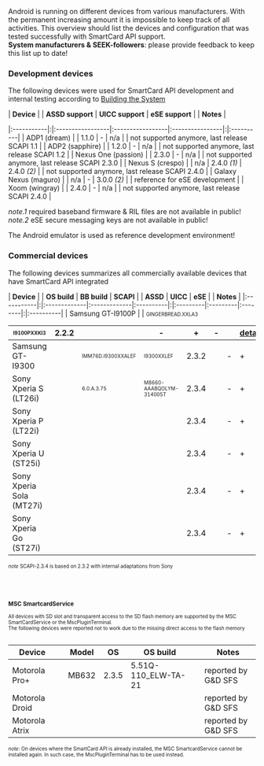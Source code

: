 Android is running on different devices from various manufacturers. With the permanent increasing amount it is impossible to keep track of all activities. This overview should list the devices and configuration that was tested successfully with SmartCard API support.<br />
**System manufacturers & SEEK-followers**: please provide feedback to keep this list up to date!<br />

### Development devices ###
The following devices were used for SmartCard API development and internal testing according to [Building the System](BuildingTheSystem)

| **Device** | | **ASSD support** | **UICC support** | **eSE support** | | **Notes** |

|:-----------|:|:-----------------|:-----------------|:----------------|:|:----------|
| ADP1 (dream) |  | 1.1.0 | - | n/a |  | not supported anymore, last release SCAPI 1.1 |
| ADP2 (sapphire) |  | 1.2.0 | - | n/a |  | not supported anymore, last release SCAPI 1.2 |
| Nexus One (passion) |  | 2.3.0 | - | n/a |  | not supported anymore, last release SCAPI 2.3.0 |
| Nexus S (crespo) |  | n/a | 2.4.0 _(1)_ | 2.4.0 _(2)_ |  | not supported anymore, last release  SCAPI 2.4.0 |
| Galaxy Nexus (maguro) |  | n/a | - | 3.0.0 _(2)_ |  | reference for eSE development |
| Xoom (wingray) |  | 2.4.0 | - | n/a |  | not supported anymore, last release  SCAPI 2.4.0 |

_note.1_ required baseband firmware & RIL files are not available in public!<br />
_note.2_ eSE secure messaging keys are not available in public!<br />

The Android emulator is used as reference development environment!
<br />

### Commercial devices ###
The following devices summarizes all commercially available devices that have SmartCard API integrated

| **Device** | | **OS build** | **BB build** | **SCAPI** | | **ASSD** | **UICC** | **eSE** | | **Notes** |
|:-----------|:|:-------------|:-------------|:----------|:|:---------|:---------|:--------|:|:----------|
| Samsung GT-I9100P |  | <font size='1'>GINGERBREAD.XXLA3 <table><thead><th> <font size='1'>I9100PXXKI3 </th><th> 2.2.2 </th><th>  </th><th> - </th><th> + </th><th> - </th><th>  </th><th> <a href='DeviceDetails.md'>details</a> </th></thead><tbody>
<tr><td> Samsung GT-I9300 </td><td>  </td><td> <font size='1'>IMM76D.I9300XXALEF </td><td><font size='1'>I9300XXLEF </td><td> 2.3.2 </td><td>  </td><td> - </td><td> + </td><td> - </td><td>  </td><td> <a href='DeviceDetails.md'>details</a> </td></tr>
<tr><td> Sony Xperia S (LT26i) </td><td>  </td><td> <font size='1'>6.0.A.3.75 </td><td> <font size='1'>M8660-AAABQOLYM-314005T </td><td> 2.3.4 </td><td>  </td><td> - </td><td> + </td><td> - </td><td>  </td><td> <a href='DeviceDetails.md'>details</a> </td></tr>
<tr><td> Sony Xperia P (LT22i) </td><td>  </td><td>  </td><td>  </td><td> 2.3.4 </td><td>  </td><td> - </td><td> + </td><td> - </td><td>  </td><td> reported by Sony </td></tr>
<tr><td> Sony Xperia U (ST25i) </td><td>  </td><td>  </td><td>  </td><td> 2.3.4 </td><td>  </td><td> - </td><td> + </td><td> - </td><td>  </td><td> reported by Sony </td></tr>
<tr><td> Sony Xperia Sola (MT27i) </td><td>  </td><td>  </td><td>  </td><td> 2.3.4 </td><td>  </td><td> - </td><td> + </td><td> - </td><td>  </td><td> reported by Sony </td></tr>
<tr><td> Sony Xperia Go (ST27i) </td><td>  </td><td>  </td><td>  </td><td> 2.3.4 </td><td>  </td><td> - </td><td> + </td><td> - </td><td>  </td><td> reported by Sony </td></tr></tbody></table>

<i>note</i> SCAPI-2.3.4 is based on 2.3.2 with internal adaptations from Sony<br>
<br>
<br>
<br><br>
<h3>MSC SmartcardService</h3>
All devices with SD slot and transparent access to the SD flash memory are supported by the MSC SmartCardService or the MscPluginTerminal.<br />
The following devices were reported not to work due to the missing direct access to the flash memory<br>
<br>
<table><thead><th> <b>Device</b> </th><th> </th><th> <b>Model</b> </th><th> <b>OS</b> </th><th> <b>OS build</b> </th><th> </th><th> <b>Notes</b> </th></thead><tbody>
<tr><td> Motorola Pro+ </td><td>  </td><td> MB632 </td><td> 2.3.5 </td><td> 5.51Q-110_ELW-TA-21 </td><td>  </td><td> reported by G&D SFS </td></tr>
<tr><td> Motorola Droid </td><td>  </td><td>  </td><td>  </td><td>  </td><td>  </td><td> reported by G&D SFS</td></tr>
<tr><td> Motorola Atrix </td><td>  </td><td>  </td><td>  </td><td>  </td><td>  </td><td> reported by G&D SFS </td></tr></tbody></table>

<i>note</i>: On devices where the SmartCard API is already installed, the MSC SmartcardService cannot be installed again. In such case, the MscPluginTerminal has to be used instead.
